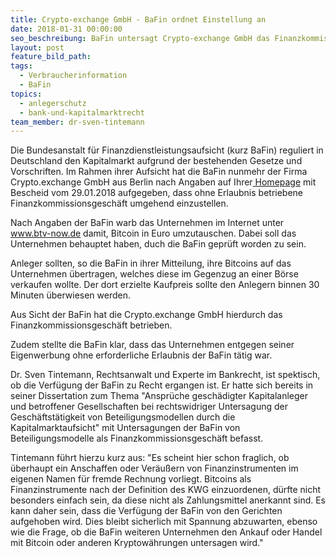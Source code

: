 ```yaml
---
title: Crypto-exchange GmbH - BaFin ordnet Einstellung an
date: 2018-01-31 00:00:00
seo_beschreibung: BaFin untersagt Crypto-exchange GmbH das Finanzkommissionsgeschäft
layout: post
feature_bild_path:
tags:
  - Verbraucherinformation
  - BaFin
topics:
  - anlegerschutz
  - bank-und-kapitalmarktrecht
team_member: dr-sven-tintemann
---
```



Die Bundesanstalt für Finanzdienstleistungsaufsicht (kurz BaFin) reguliert in Deutschland den Kapitalmarkt aufgrund der bestehenden Gesetze und Vorschriften. Im Rahmen ihrer Aufsicht hat die BaFin nunmehr der Firma Crypto.exchange GmbH aus Berlin nach Angaben auf Ihrer[ Homepage](https://www.bafin.de/SharedDocs/Veroeffentlichungen/DE/Verbrauchermitteilung/unerlaubte/2018/meldung_180129_Crypto_exchange.html) mit Bescheid vom 29.01.2018 aufgegeben, dass ohne Erlaubnis betriebene Finanzkommissionsgeschäft umgehend einzustellen.

Nach Angaben der BaFin warb das Unternehmen im Internet unter www.btv-now.de damit, Bitcoin in Euro umzutauschen. Dabei soll das Unternehmen behauptet haben, duch die BaFin geprüft worden zu sein.

Anleger sollten, so die BaFin in ihrer Mitteilung, ihre Bitcoins auf das Unternehmen übertragen, welches diese im Gegenzug an einer Börse verkaufen wollte. Der dort erzielte Kaufpreis sollte den Anlegern binnen 30 Minuten überwiesen werden.

Aus Sicht der BaFin hat die Crypto.exchange GmbH hierdurch das Finanzkommissionsgeschäft betrieben.

Zudem stellte die BaFin klar, dass das Unternehmen entgegen seiner Eigenwerbung ohne erforderliche Erlaubnis der BaFin tätig war.

Dr. Sven Tintemann, Rechtsanwalt und Experte im Bankrecht, ist spektisch, ob die Verfügung der BaFin zu Recht ergangen ist. Er hatte sich bereits in seiner Dissertation zum Thema "Ansprüche geschädigter Kapitalanleger und betroffener Gesellschaften bei rechtswidriger Untersagung der Geschäftstätigkeit von Beteiligungsmodellen durch die Kapitalmarktaufsicht" mit Untersagungen der BaFin von Beteiligungsmodelle als Finanzkommissionsgeschäft befasst.

Tintemann führt hierzu kurz aus: "Es scheint hier schon fraglich, ob überhaupt ein Anschaffen oder Veräußern von Finanzinstrumenten im eigenen Namen für fremde Rechnung vorliegt. Bitcoins als Finanzinstrumente nach der Definition des KWG einzuordenen, dürfte nicht besonders einfach sein, da diese nicht als Zahlungsmittel anerkannt sind. Es kann daher sein, dass die Verfügung der BaFin von den Gerichten aufgehoben wird. Dies bleibt sicherlich mit Spannung abzuwarten, ebenso wie die Frage, ob die BaFin weiteren Unternehmen den Ankauf oder Handel mit Bitcoin oder anderen Kryptowährungen untersagen wird."